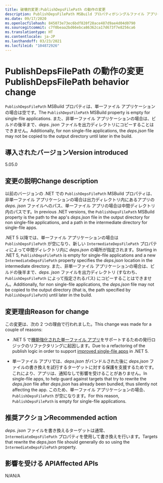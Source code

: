 ```yaml
---
title: 破壊的変更:PublishDepsFilePath の動作の変更
description: PublishDepsFilePath MSBuild プロパティがシングルファイル アプリケーションに対して空になるという、.NET 5 の破壊的変更について学習します。
ms.date: 09/17/2020
ms.openlocfilehash: 845073e73ec6bdf820f28ace487d9ae4d04d0790
ms.sourcegitcommit: c7f0beaa2bd66ebca86362ca17d673f7e8256ca6
ms.translationtype: HT
ms.contentlocale: ja-JP
ms.lasthandoff: 03/23/2021
ms.locfileid: "104872926"
---
```

# <a name="publishdepsfilepath-behavior-change"></a><span data-ttu-id="4cefb-103">PublishDepsFilePath の動作の変更</span><span class="sxs-lookup"><span data-stu-id="4cefb-103">PublishDepsFilePath behavior change</span></span>

<span data-ttu-id="4cefb-104">`PublishDepsFilePath` MSBuild プロパティは、単一ファイル アプリケーションの場合は空です。</span><span class="sxs-lookup"><span data-stu-id="4cefb-104">The `PublishDepsFilePath` MSBuild property is empty for single-file applications.</span></span> <span data-ttu-id="4cefb-105">また、非単一ファイル アプリケーションの場合は、ビルドの後半まで、*deps. json* ファイルを出力ディレクトリにコピーすることはできません。</span><span class="sxs-lookup"><span data-stu-id="4cefb-105">Additionally, for non single-file applications, the *deps.json* file may not be copied to the output directory until later in the build.</span></span>

## <a name="version-introduced"></a><span data-ttu-id="4cefb-106">導入されたバージョン</span><span class="sxs-lookup"><span data-stu-id="4cefb-106">Version introduced</span></span>

<span data-ttu-id="4cefb-107">5.0</span><span class="sxs-lookup"><span data-stu-id="4cefb-107">5.0</span></span>

## <a name="change-description"></a><span data-ttu-id="4cefb-108">変更の説明</span><span class="sxs-lookup"><span data-stu-id="4cefb-108">Change description</span></span>

<span data-ttu-id="4cefb-109">以前のバージョンの .NET での `PublishDepsFilePath` MSBuild プロパティは、非単一ファイル アプリケーションの場合は出力ディレクトリ内にあるアプリの *deps. json* ファイルへのパス、単一ファイル アプリの場合は中間ディレクトリ内のパスです。</span><span class="sxs-lookup"><span data-stu-id="4cefb-109">In previous .NET versions, the `PublishDepsFilePath` MSBuild property is the path to the app's *deps.json* file in the output directory for non single-file applications, and a path in the intermediate directory for single-file apps.</span></span>

<span data-ttu-id="4cefb-110">.NET 5 以降では、単一ファイル アプリケーションの場合は `PublishDepsFilePath` が空になり、新しい `IntermediateDepsFilePath` プロパティによって中間ディレクトリ内に *deps.json* の場所が指定されます。</span><span class="sxs-lookup"><span data-stu-id="4cefb-110">Starting in .NET 5, `PublishDepsFilePath` is empty for single-file applications and a new `IntermediateDepsFilePath` property specifies the *deps.json* location in the intermediate directory.</span></span> <span data-ttu-id="4cefb-111">また、非単一ファイル アプリケーションの場合は、ビルドの後半まで、*deps. json* ファイルを出力ディレクトリ (すなわち、`PublishDepsFilePath` によって指定されるパス) にコピーすることはできません。</span><span class="sxs-lookup"><span data-stu-id="4cefb-111">Additionally, for non single-file applications, the *deps.json* file may not be copied to the output directory (that is, the path specified by `PublishDepsFilePath`) until later in the build.</span></span>

## <a name="reason-for-change"></a><span data-ttu-id="4cefb-112">変更理由</span><span class="sxs-lookup"><span data-stu-id="4cefb-112">Reason for change</span></span>

<span data-ttu-id="4cefb-113">この変更は、次の 2 つの理由で行われました。</span><span class="sxs-lookup"><span data-stu-id="4cefb-113">This change was made for a couple of reasons:</span></span>

- <span data-ttu-id="4cefb-114">.NET 5 で[機能強化された単一ファイル アプリ](https://github.com/dotnet/designs/blob/main/accepted/2020/single-file/design.md)をサポートするための発行ロジックのリファクタリングに起因します。</span><span class="sxs-lookup"><span data-stu-id="4cefb-114">Due to a refactoring of the publish logic in order to support [improved single-file apps](https://github.com/dotnet/designs/blob/main/accepted/2020/single-file/design.md) in .NET 5.</span></span>

- <span data-ttu-id="4cefb-115">単一ファイル アプリでは、*deps.json* がバンドルされた後に *deps.json* ファイルの書き換えを試行するターゲットに対する保護を支援するためです。これにより、アプリは、通知なしで影響を受けることがありません。</span><span class="sxs-lookup"><span data-stu-id="4cefb-115">In single-file apps, to help guard against targets that try to rewrite the *deps.json* file after *deps.json* has already been bundled, thus silently not affecting the app.</span></span> <span data-ttu-id="4cefb-116">このため、単一ファイル アプリケーションの場合、`PublishDepsFilePath` が空になります。</span><span class="sxs-lookup"><span data-stu-id="4cefb-116">For this reason, `PublishDepsFilePath` is empty for single-file applications.</span></span>

## <a name="recommended-action"></a><span data-ttu-id="4cefb-117">推奨アクション</span><span class="sxs-lookup"><span data-stu-id="4cefb-117">Recommended action</span></span>

<span data-ttu-id="4cefb-118">*deps. json* ファイルを書き換えるターゲットは通常、`IntermediateDepsFilePath` プロパティを使用して書き換えを行います。</span><span class="sxs-lookup"><span data-stu-id="4cefb-118">Targets that rewrite the *deps.json* file should generally do so using the `IntermediateDepsFilePath` property.</span></span>

## <a name="affected-apis"></a><span data-ttu-id="4cefb-119">影響を受ける API</span><span class="sxs-lookup"><span data-stu-id="4cefb-119">Affected APIs</span></span>

<span data-ttu-id="4cefb-120">N/A</span><span class="sxs-lookup"><span data-stu-id="4cefb-120">N/A</span></span>

<!--

### Affected APIs

Not detectable via API analysis.

### Category

MSBuild

-->

